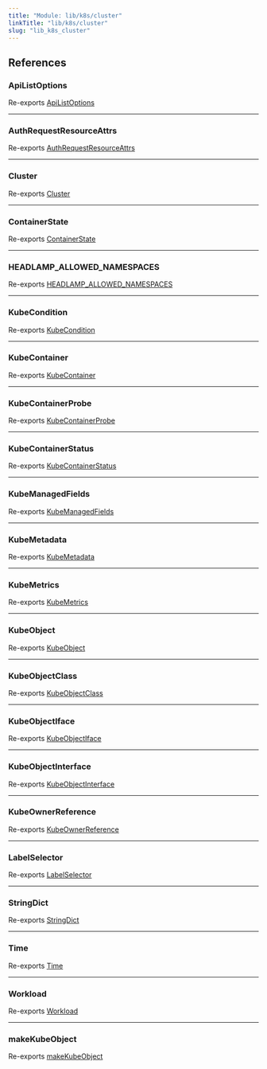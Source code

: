 ```yaml
---
title: "Module: lib/k8s/cluster"
linkTitle: "lib/k8s/cluster"
slug: "lib_k8s_cluster"
---
```


## References

### ApiListOptions

Re-exports [ApiListOptions](../interfaces/lib_k8s_cluster.ApiListOptions.md)

___

### AuthRequestResourceAttrs

Re-exports [AuthRequestResourceAttrs](../interfaces/lib_k8s_cluster.AuthRequestResourceAttrs.md)

___

### Cluster

Re-exports [Cluster](../interfaces/lib_k8s_cluster.Cluster.md)

___

### ContainerState

Re-exports [ContainerState](../interfaces/lib_k8s_cluster.ContainerState.md)

___

### HEADLAMP\_ALLOWED\_NAMESPACES

Re-exports [HEADLAMP_ALLOWED_NAMESPACES](lib_k8s_cluster.md#headlamp_allowed_namespaces)

___

### KubeCondition

Re-exports [KubeCondition](../interfaces/lib_k8s_cluster.KubeCondition.md)

___

### KubeContainer

Re-exports [KubeContainer](../interfaces/lib_k8s_cluster.KubeContainer.md)

___

### KubeContainerProbe

Re-exports [KubeContainerProbe](../interfaces/lib_k8s_cluster.KubeContainerProbe.md)

___

### KubeContainerStatus

Re-exports [KubeContainerStatus](../interfaces/lib_k8s_cluster.KubeContainerStatus.md)

___

### KubeManagedFields

Re-exports [KubeManagedFields](../interfaces/lib_k8s_cluster.KubeManagedFields.md)

___

### KubeMetadata

Re-exports [KubeMetadata](../interfaces/lib_k8s_cluster.KubeMetadata.md)

___

### KubeMetrics

Re-exports [KubeMetrics](../interfaces/lib_k8s_cluster.KubeMetrics.md)

___

### KubeObject

Re-exports [KubeObject](lib_k8s_cluster.md#kubeobject)

___

### KubeObjectClass

Re-exports [KubeObjectClass](lib_k8s_cluster.md#kubeobjectclass)

___

### KubeObjectIface

Re-exports [KubeObjectIface](../interfaces/lib_k8s_cluster.KubeObjectIface.md)

___

### KubeObjectInterface

Re-exports [KubeObjectInterface](../interfaces/lib_k8s_cluster.KubeObjectInterface.md)

___

### KubeOwnerReference

Re-exports [KubeOwnerReference](../interfaces/lib_k8s_cluster.KubeOwnerReference.md)

___

### LabelSelector

Re-exports [LabelSelector](../interfaces/lib_k8s_cluster.LabelSelector.md)

___

### StringDict

Re-exports [StringDict](../interfaces/lib_k8s_cluster.StringDict.md)

___

### Time

Re-exports [Time](lib_k8s_cluster.md#time)

___

### Workload

Re-exports [Workload](lib_k8s_cluster.md#workload)

___

### makeKubeObject

Re-exports [makeKubeObject](lib_k8s_cluster.md#makekubeobject)
